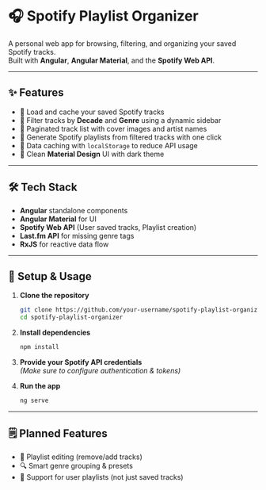 # 🎧 Spotify Playlist Organizer

A personal web app for browsing, filtering, and organizing your saved Spotify tracks.  
Built with **Angular**, **Angular Material**, and the **Spotify Web API**.

---

## ✨ Features

- 🔄 Load and cache your saved Spotify tracks
- 🧩 Filter tracks by **Decade** and **Genre** using a dynamic sidebar
- 📄 Paginated track list with cover images and artist names
- 🎵 Generate Spotify playlists from filtered tracks with one click
- 💾 Data caching with `localStorage` to reduce API usage
- 🎨 Clean **Material Design** UI with dark theme

---

## 🛠 Tech Stack

- **Angular** standalone components
- **Angular Material** for UI
- **Spotify Web API** (User saved tracks, Playlist creation)
- **Last.fm API** for missing genre tags
- **RxJS** for reactive data flow

---

## 🚀 Setup & Usage

1. **Clone the repository**

   ```bash
   git clone https://github.com/your-username/spotify-playlist-organizer.git
   cd spotify-playlist-organizer
   ```

2. **Install dependencies**

   ```bash
   npm install
   ```

3. **Provide your Spotify API credentials**  
   *(Make sure to configure authentication & tokens)*

4. **Run the app**

   ```bash
   ng serve
   ```

---

## 🗒 Planned Features

- 📝 Playlist editing (remove/add tracks)
- 🔍 Smart genre grouping & presets
- 💽 Support for user playlists (not just saved tracks)
